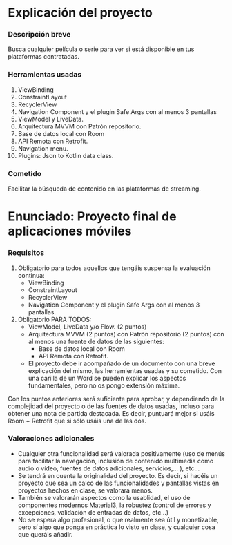 <h1> Explicación del proyecto </h1>

<h3> Descripción breve </h3>

Busca cualquier película o serie para ver si está disponible en tus plataformas contratadas.

<h3> Herramientas usadas </h3>

 1. ViewBinding
 2. ConstraintLayout
 3. RecyclerView
 4. Navigation Component y el plugin Safe Args con al menos 3 pantallas
 5. ViewModel y LiveData.
 6. Arquitectura MVVM con Patrón repositorio.
 7. Base de datos local con Room
 8. API Remota con Retrofit.
 9. Navigation menu.
 10. Plugins: Json to Kotlin data class.

<h3> Cometido </h3>

Facilitar la búsqueda de contenido en las plataformas de streaming.

<h1> Enunciado: Proyecto final de aplicaciones móviles </h1> 
<h3> Requisitos </h3>

 1. Obligatorio para todos aquellos que tengáis suspensa la evaluación continua:
	 - ViewBinding
	 - ConstraintLayout
	 - RecyclerView
	 - Navigation Component y el plugin Safe Args con al menos 3 pantallas.
 2. Obligatorio PARA TODOS:
	 - ViewModel, LiveData y/o Flow. (2 puntos)
	 - Arquitectura MVVM (2 puntos) con Patrón repositorio (2 puntos) con al menos una fuente de datos de las siguientes:
		 - Base de datos local con Room
		 - API Remota con Retrofit.
   	 - El proyecto debe ir acompañado de un documento con una breve explicación del mismo, las herramientas usadas y su cometido. Con una carilla de un Word se pueden explicar los aspectos fundamentales, pero no os pongo extensión máxima.

Con los puntos anteriores será suficiente para aprobar, y dependiendo de la complejidad del proyecto o de las fuentes de datos usadas, incluso para obtener una nota de partida destacada. Es decir, puntuará mejor si usáis Room + Retrofit que si sólo usáis una de las dos.

<h3> Valoraciones adicionales </h3>

 - Cualquier otra funcionalidad será valorada positivamente (uso de menús para facilitar la navegación, inclusión de contenido multimedia como audio o vídeo, fuentes de datos adicionales, servicios,… ), etc…
 - Se tendrá en cuenta la originalidad del proyecto. Es decir, si hacéis un proyecto que sea un calco de las funcionalidades y pantallas vistas en proyectos hechos en clase, se valorará menos.
 - También se valorarán aspectos como la usablidad, el uso de componentes modernos Material3, la robustez (control de errores y excepciones, validación de entradas de datos, etc…)
 - No se espera algo profesional, o que realmente sea útil y monetizable, pero sí algo que ponga en práctica lo visto en clase, y cualquier cosa que queráis añadir.
